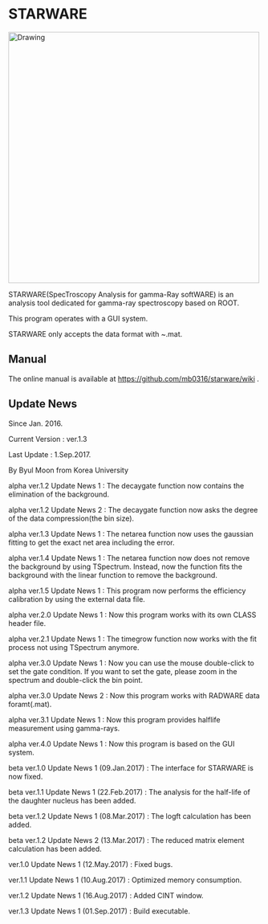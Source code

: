 # STARWARE

<img src="/Users/moonbyul/Moon_root/EURICA/BMprogram/starware_wiki/starware.wiki/image/3-1.png" alt="Drawing" style="width: 500px;"/>

STARWARE(SpecTroscopy Analysis for gamma-Ray softWARE) is an analysis tool dedicated for gamma-ray spectroscopy based on ROOT.

This program operates with a GUI system.

STARWARE only accepts the data format with ~.mat.

## Manual
The online manual is available at https://github.com/mb0316/starware/wiki .

## Update News
Since Jan. 2016.

Current Version : ver.1.3

Last Update : 1.Sep.2017.

By Byul Moon from Korea University

alpha ver.1.2 Update News 1 : The decaygate function now contains the elimination of the background.

alpha ver.1.2 Update News 2 : The decaygate function now asks the degree of the data compression(the bin size).

alpha ver.1.3 Update News 1 : The netarea function now uses the gaussian fitting to get the exact net area including the error.

alpha ver.1.4 Update News 1 : The netarea function now does not remove the background by using TSpectrum. Instead, now the function fits the background with the linear function to remove the background.

alpha ver.1.5 Update News 1 : This program now performs the efficiency calibration by using the external data file.

alpha ver.2.0 Update News 1 : Now this program works with its own CLASS header file.

alpha ver.2.1 Update News 1 : The timegrow function now works with the fit process not using TSpectrum anymore.

alpha ver.3.0 Update News 1 : Now you can use the mouse double-click to set the gate condition. If you want to set the gate, please zoom in the spectrum and double-click the bin point.

alpha ver.3.0 Update News 2 : Now this program works with RADWARE data foramt(.mat).

alpha ver.3.1 Update News 1 : Now this program provides halflife measurement using gamma-rays.

alpha ver.4.0 Update News 1 : Now this program is based on the GUI system.

beta ver.1.0 Update News 1 (09.Jan.2017) : The interface for STARWARE is now fixed.

beta ver.1.1 Update News 1 (22.Feb.2017) : The analysis for the half-life of the daughter nucleus has been added.

beta ver.1.2 Update News 1 (08.Mar.2017) : The logft calculation has been added.

beta ver.1.2 Update News 2 (13.Mar.2017) : The reduced matrix element calculation has been added.

ver.1.0 Update News 1 (12.May.2017) : Fixed bugs.

ver.1.1 Update News 1 (10.Aug.2017) : Optimized memory consumption.

ver.1.2 Update News 1 (16.Aug.2017) : Added CINT window.

ver.1.3 Update News 1 (01.Sep.2017) : Build executable.
